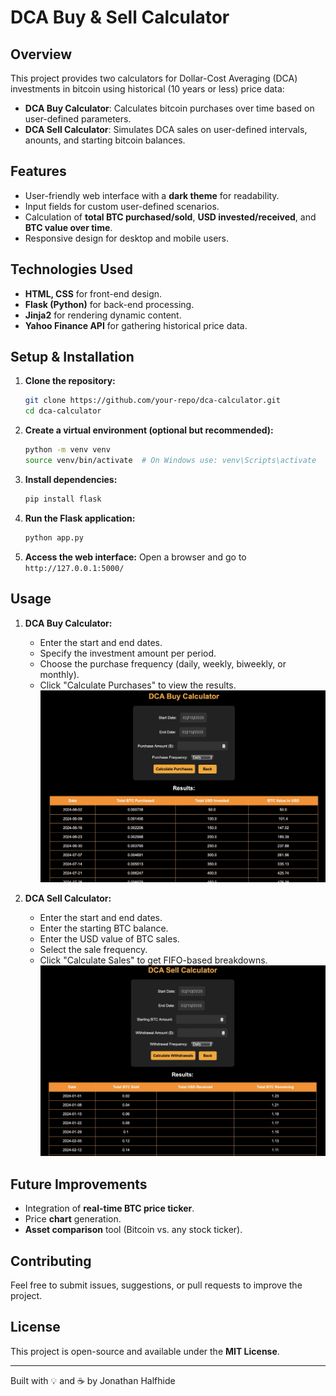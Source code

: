 # DCA Buy & Sell Calculator

## Overview
This project provides two calculators for Dollar-Cost Averaging (DCA) investments in bitcoin using historical (10 years or less) price data:
- **DCA Buy Calculator**: Calculates bitcoin purchases over time based on user-defined parameters.
- **DCA Sell Calculator**: Simulates DCA sales on user-defined intervals, anounts, and starting bitcoin balances.

## Features
- User-friendly web interface with a **dark theme** for readability.
- Input fields for custom user-defined scenarios.
- Calculation of **total BTC purchased/sold**, **USD invested/received**, and **BTC value over time**.
- Responsive design for desktop and mobile users.

## Technologies Used
- **HTML, CSS** for front-end design.
- **Flask (Python)** for back-end processing.
- **Jinja2** for rendering dynamic content.
- **Yahoo Finance API** for gathering historical price data.

## Setup & Installation
1. **Clone the repository:**
   ```sh
   git clone https://github.com/your-repo/dca-calculator.git
   cd dca-calculator
   ```
2. **Create a virtual environment (optional but recommended):**
   ```sh
   python -m venv venv
   source venv/bin/activate  # On Windows use: venv\Scripts\activate
   ```
3. **Install dependencies:**
   ```sh
   pip install flask
   ```
4. **Run the Flask application:**
   ```sh
   python app.py
   ```
5. **Access the web interface:**
   Open a browser and go to `http://127.0.0.1:5000/`

## Usage
1. **DCA Buy Calculator:**
   - Enter the start and end dates.
   - Specify the investment amount per period.
   - Choose the purchase frequency (daily, weekly, biweekly, or monthly).
   - Click "Calculate Purchases" to view the results.
![Buy screenshot](images/buy_screenshot.jpg)
   
2. **DCA Sell Calculator:**
   - Enter the start and end dates.
   - Enter the starting BTC balance. 
   - Enter the USD value of BTC sales.
   - Select the sale frequency.
   - Click "Calculate Sales" to get FIFO-based breakdowns.
![Sell screenshot](images/sell_screenshot.jpg)

## Future Improvements
- Integration of **real-time BTC price ticker**.
- Price **chart** generation.
- **Asset comparison** tool (Bitcoin vs. any stock ticker). 

## Contributing
Feel free to submit issues, suggestions, or pull requests to improve the project.

## License
This project is open-source and available under the **MIT License**.

---
Built with 💡 and ☕ by Jonathan Halfhide
